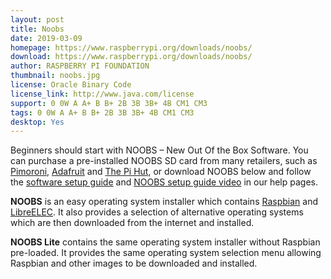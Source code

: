 ```yaml
---
layout: post
title: Noobs
date: 2019-03-09
homepage: https://www.raspberrypi.org/downloads/noobs/
download: https://www.raspberrypi.org/downloads/noobs/
author: RASPBERRY PI FOUNDATION
thumbnail: noobs.jpg
license: Oracle Binary Code 
license_link: http://www.java.com/license
support: 0 0W A A+ B B+ 2B 3B 3B+ 4B CM1 CM3
tags: 0 0W A A+ B B+ 2B 3B 3B+ 4B CM1 CM3
desktop: Yes
---
```

<p>Beginners should start with NOOBS &#8211; New Out Of the Box Software. You can purchase a pre-installed NOOBS SD card from many retailers, such as <a href="https://shop.pimoroni.com/products/noobs-8gb-sd-card">Pimoroni</a>, <a href="https://www.adafruit.com/products/1583">Adafruit</a> and <a href="http://thepihut.com/collections/raspberry-pi-sd-cards-and-adapters/products/noobs-preinstalled-sd-card">The Pi Hut</a>, or download NOOBS below and follow the <a href="https://projects.raspberrypi.org/en/projects/raspberry-pi-setting-up">software setup guide</a> and <a href="https://www.raspberrypi.org/help/videos/#noobs-setup">NOOBS setup guide video</a> in our help pages.</p>
<p><strong>NOOBS</strong> is an easy operating system installer which contains <a href="https://www.raspberrypi.org/downloads/raspbian/">Raspbian</a> and <a href="https://libreelec.tv/">LibreELEC</a>. It also provides a selection of alternative operating systems which are then downloaded from the internet and installed.</p>
<p><strong>NOOBS Lite</strong> contains the same operating system installer without Raspbian pre-loaded. It provides the same operating system selection menu allowing Raspbian and other images to be downloaded and installed.</p>
